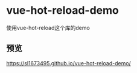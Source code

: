 # vue-hot-reload-demo

使用vue-hot-reload这个库的demo

## 预览
https://sl1673495.github.io/vue-hot-reload-demo/
